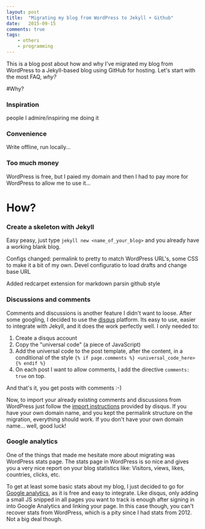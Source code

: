 ```yaml
---
layout: post
title:  "Migrating my blog from WordPress to Jekyll + Github"
date:   2015-09-15
comments: true
tags:
    - others
    - programming
---
```


This is a blog post about how and why I've migrated my blog from WordPress to a
Jekyll-based blog using GitHub for hosting. Let's start with the most FAQ, _why?_

#Why?

### Inspiration
people I admire/inspiring me doing it

### Convenience
Write offline, run locally...

### Too much money
WordPress is free, but I paied my domain and then I had to pay more for WordPress
to allow me to use it...

# How?

### Create a skeleton with Jekyll
Easy peasy, just type `jekyll new <name_of_your_blog>` and you already have a working
blank blog.

Configs changed: permalink to pretty to match WordPress URL's, some CSS to make it
a bit of my own. Devel configuratio to load drafts and change base URL

Added redcarpet extension for markdown parsin github style

### Discussions and comments

Comments and discussions is another feature I didn't want to loose. After some googling,
I decided to use the [disqus][disqus] platform. Its easy to use, easier to integrate
with Jekyll, and it does the work perfectly well. I only needed to:

1. Create a disqus account
2. Copy the "universal code" (a piece of JavaScript)
3. Add the universal code to the post template, after the content, in a conditional
of the style `{% if page.comments %} <universal_code_here> {% endif %}`
4. On each post I want to allow comments, I add the directive `comments: true` on top.

And that's it, you get posts with comments :-)

Now, to import your already existing comments and discussions from WordPress just
follow the [import instructions][import_instructions] provided by disqus. If you
have your own domain name, and you kept the permalink structure on the migration,
everything should work. If you don't have your own domain name... well, good luck!

### Google analytics
One of the things that made me hesitate more about migrating was WordPress stats
page. The stats page in WordPress is so nice and gives you a very nice report on
your blog statistics like: Visitors, views, likes, countries, clicks, etc.

To get at least some basic stats about my blog, I just decided to go for [Google analytics][google_analytics],
as it is free and easy to integrate. Like disqus, only adding a small
JS snipped in all pages you want to track is enough after signing in into Google
Analytics and linking your page. In this case though, you can't recover stats from
WordPress, which is a pity since I had stats from 2012. Not a big deal though.

[disqus]: https://disqus.com/
[import_instructions]: https://help.disqus.com/customer/portal/articles/466255-importing-comments-from-wordpress
[google_analytics]: http://www.google.com/analytics/

